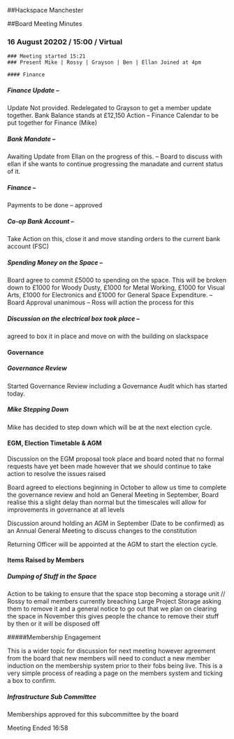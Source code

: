 

##Hackspace Manchester

##Board Meeting Minutes

### 16 August 20202 / 15:00 / Virtual
```
### Meeting started 15:21
### Present Mike | Rossy | Grayson | Ben | Ellan Joined at 4pm

#### Finance
```
##### Finance Update – 

Update Not provided. Redelegated to Grayson to get a member update together. Bank Balance stands at £12,150
Action – Finance Calendar to be put together for Finance (Mike)

##### Bank Mandate – 

Awaiting Update from Ellan on the progress of this. – Board to discuss with ellan if she wants to continue progressing the manadate and current status of it.


##### Finance – 

Payments to be done – approved


##### Co-op Bank Account – 
Take Action on this, close it and move standing orders to the current bank account (FSC)


##### Spending Money on the Space – 
Board agree to commit £5000 to spending on the space. This will be broken down to £1000 for Woody Dusty, £1000 for Metal Working, £1000 for Visual Arts, £1000 for Electronics and £1000 for General Space Expenditure. – Board Approval unanimous – Ross will action the process for this


##### Discussion on the electrical box took place – 
agreed to box it in place and move on with the building on slackspace


#### Governance

##### Governance Review

Started Governance Review including a Governance Audit which has started today.


##### Mike Stepping Down


Mike has decided to step down which will be at the next election cycle.


#### EGM, Election Timetable & AGM

Discussion on the EGM proposal took place and board noted that no formal requests have yet been made however that we should continue to take action to resolve the issues raised 

Board agreed to elections beginning in October to allow us time to complete the governance review and hold an General Meeting in September, Board realise this a slight delay than normal but the timescales will allow for improvements in governance at all levels

Discussion around holding an AGM in September (Date to be confirmed) as an Annual General Meeting to discuss changes to the constitution

Returning Officer will be appointed at the AGM to start the election cycle.


#### Items Raised by Members

##### Dumping of Stuff in the Space 

Action to be taking to ensure that the space stop becoming a storage unit // Rossy to email members currently breaching Large Project Storage asking them to remove it and a general notice to go out that we plan on clearing the space in November this gives people the chance to remove their stuff by then or it will be disposed off

#####Membership Engagement 

This is a wider topic for discussion for next meeting however agreement from the board that new members will need to conduct a new member induction on the membership system prior to their fobs being live. This is a very simple process of reading a page on the members system and ticking a box to confirm.


##### Infrastructure Sub Committee 

Memberships approved for this subcommittee by the board


Meeting Ended 16:58

